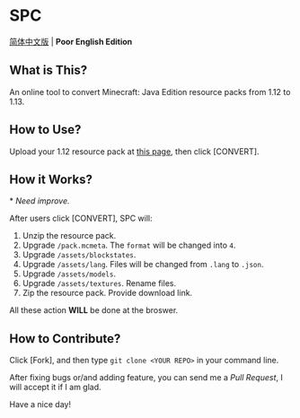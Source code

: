 # SPC

[简体中文版](./README-zh.md) | **Poor English Edition**

## What is This?

An online tool to convert Minecraft: Java Edition resource packs from 1.12 to 1.13.

## How to Use?

Upload your 1.12 resource pack at [this page](https://spgoding.github.io/spc), then click [CONVERT].

## How it Works?

\* _Need improve._

After users click [CONVERT], SPC will:

1. Unzip the resource pack.
2. Upgrade `/pack.mcmeta`. The `format` will be changed into `4`.
3. Upgrade `/assets/blockstates`.
4. Upgrade `/assets/lang`. Files will be changed from `.lang` to `.json`.
5. Upgrade `/assets/models`.
6. Upgrade `/assets/textures`. Rename files.
7. Zip the resource pack. Provide download link.

All these action **WILL** be done at the broswer.

## How to Contribute?

Click [Fork], and then type `git clone <YOUR REPO>` in your command line.

After fixing bugs or/and adding feature, you can send me a *Pull Request*, I will accept it if I am glad.

Have a nice day!